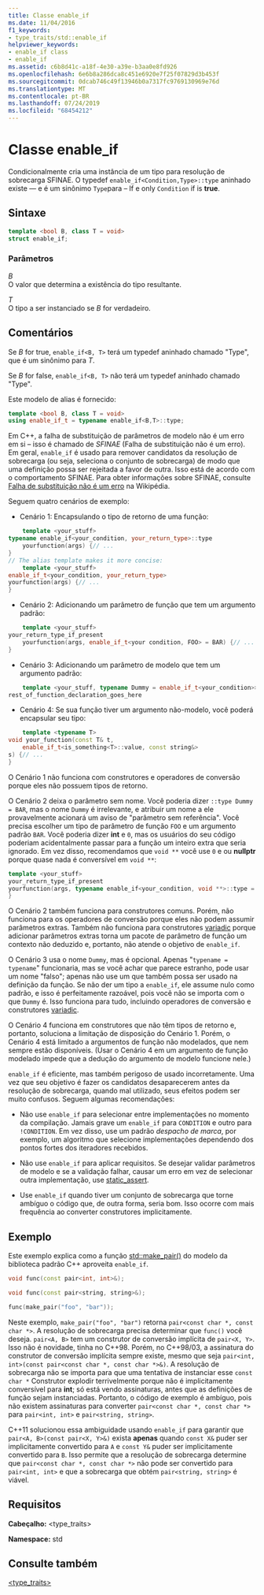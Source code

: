 ```yaml
---
title: Classe enable_if
ms.date: 11/04/2016
f1_keywords:
- type_traits/std::enable_if
helpviewer_keywords:
- enable_if class
- enable_if
ms.assetid: c6b8d41c-a18f-4e30-a39e-b3aa0e8fd926
ms.openlocfilehash: 6e6b8a286dca8c451e6920e7f25f07829d3b453f
ms.sourcegitcommit: 0dcab746c49f13946b0a7317fc9769130969e76d
ms.translationtype: MT
ms.contentlocale: pt-BR
ms.lasthandoff: 07/24/2019
ms.locfileid: "68454212"
---
```

# <a name="enableif-class"></a>Classe enable_if

Condicionalmente cria uma instância de um tipo para resolução de sobrecarga SFINAE. O typedef `enable_if<Condition,Type>::type` aninhado existe — e é um sinônimo `Type`para – If e only `Condition` if is **true**.

## <a name="syntax"></a>Sintaxe

```cpp
template <bool B, class T = void>
struct enable_if;
```

### <a name="parameters"></a>Parâmetros

*B*\
O valor que determina a existência do tipo resultante.

*T*\
O tipo a ser instanciado se *B* for verdadeiro.

## <a name="remarks"></a>Comentários

Se *B* for true, `enable_if<B, T>` terá um typedef aninhado chamado "Type", que é um sinônimo para *T*.

Se *B* for false, `enable_if<B, T>` não terá um typedef aninhado chamado "Type".

Este modelo de alias é fornecido:

```cpp
template <bool B, class T = void>
using enable_if_t = typename enable_if<B,T>::type;
```

Em C++, a falha de substituição de parâmetros de modelo não é um erro em si – isso é chamado de *SFINAE* (Falha de substituição não é um erro). Em geral, `enable_if` é usado para remover candidatos da resolução de sobrecarga (ou seja, seleciona o conjunto de sobrecarga) de modo que uma definição possa ser rejeitada a favor de outra. Isso está de acordo com o comportamento SFINAE. Para obter informações sobre SFINAE, consulte [Falha de substituição não é um erro](https://go.microsoft.com/fwlink/p/?linkid=394798) na Wikipédia.

Seguem quatro cenários de exemplo:

- Cenário 1: Encapsulando o tipo de retorno de uma função:

```cpp
    template <your_stuff>
typename enable_if<your_condition, your_return_type>::type
    yourfunction(args) {// ...
}
// The alias template makes it more concise:
    template <your_stuff>
enable_if_t<your_condition, your_return_type>
yourfunction(args) {// ...
}
```

- Cenário 2: Adicionando um parâmetro de função que tem um argumento padrão:

```cpp
    template <your_stuff>
your_return_type_if_present
    yourfunction(args, enable_if_t<your condition, FOO> = BAR) {// ...
}
```

- Cenário 3: Adicionando um parâmetro de modelo que tem um argumento padrão:

```cpp
    template <your_stuff, typename Dummy = enable_if_t<your_condition>>
rest_of_function_declaration_goes_here
```

- Cenário 4: Se sua função tiver um argumento não-modelo, você poderá encapsular seu tipo:

```cpp
    template <typename T>
void your_function(const T& t,
    enable_if_t<is_something<T>::value, const string&>
s) {// ...
}
```

O Cenário 1 não funciona com construtores e operadores de conversão porque eles não possuem tipos de retorno.

O Cenário 2 deixa o parâmetro sem nome. Você poderia dizer `::type Dummy = BAR`, mas o nome `Dummy` é irrelevante, e atribuir um nome a ele provavelmente acionará um aviso de "parâmetro sem referência". Você precisa escolher um tipo de parâmetro de função `FOO` e um argumento padrão `BAR`.  Você poderia dizer **int** e `0`, mas os usuários do seu código poderiam acidentalmente passar para a função um inteiro extra que seria ignorado. Em vez disso, recomendamos que `void **` você use `0` e ou **nullptr** porque quase nada é conversível em `void **`:

```cpp
template <your_stuff>
your_return_type_if_present
yourfunction(args, typename enable_if<your_condition, void **>::type = nullptr) {// ...
}
```

O Cenário 2 também funciona para construtores comuns.  Porém, não funciona para os operadores de conversão porque eles não podem assumir parâmetros extras.  Também não funciona para construtores [variadic](../cpp/ellipses-and-variadic-templates.md) porque adicionar parâmetros extras torna um pacote de parâmetro de função um contexto não deduzido e, portanto, não atende o objetivo de `enable_if`.

O Cenário 3 usa o nome `Dummy`, mas é opcional. Apenas "`typename = typename`" funcionaria, mas se você achar que parece estranho, pode usar um nome "falso"; apenas não use um que também possa ser usado na definição da função. Se não der um tipo a `enable_if`, ele assume nulo como padrão, e isso é perfeitamente razoável, pois você não se importa com o que `Dummy` é. Isso funciona para tudo, incluindo operadores de conversão e construtores [variadic](../cpp/ellipses-and-variadic-templates.md).

O Cenário 4 funciona em construtores que não têm tipos de retorno e, portanto, soluciona a limitação de disposição do Cenário 1.  Porém, o Cenário 4 está limitado a argumentos de função não modelados, que nem sempre estão disponíveis.  (Usar o Cenário 4 em um argumento de função modelado impede que a dedução do argumento de modelo funcione nele.)

`enable_if` é eficiente, mas também perigoso de usado incorretamente.  Uma vez que seu objetivo é fazer os candidatos desaparecerem antes da resolução de sobrecarga, quando mal utilizado, seus efeitos podem ser muito confusos.  Seguem algumas recomendações:

- Não use `enable_if` para selecionar entre implementações no momento da compilação. Jamais grave um `enable_if` para `CONDITION` e outro para `!CONDITION`.  Em vez disso, use um padrão *despacho de marca*, por exemplo, um algoritmo que selecione implementações dependendo dos pontos fortes dos iteradores recebidos.

- Não use `enable_if` para aplicar requisitos.  Se desejar validar parâmetros de modelo e se a validação falhar, causar um erro em vez de selecionar outra implementação, use [static_assert](../cpp/static-assert.md).

- Use `enable_if` quando tiver um conjunto de sobrecarga que torne ambíguo o código que, de outra forma, seria bom.  Isso ocorre com mais frequência ao converter construtores implicitamente.

## <a name="example"></a>Exemplo

Este exemplo explica como a função [std::make_pair()](../standard-library/utility-functions.md#make_pair) do modelo da biblioteca padrão C++ aproveita `enable_if`.

```cpp
void func(const pair<int, int>&);

void func(const pair<string, string>&);

func(make_pair("foo", "bar"));
```

Neste exemplo, `make_pair("foo", "bar")` retorna `pair<const char *, const char *>`. A resolução de sobrecarga precisa determinar que `func()` você deseja. `pair<A, B>` tem um construtor de conversão implícita de `pair<X, Y>`.  Isso não é novidade, tinha no C++98. Porém, no C++98/03, a assinatura do construtor de conversão implícita sempre existe, mesmo que seja `pair<int, int>(const pair<const char *, const char *>&)`.  A resolução de sobrecarga não se importa para que uma tentativa de instanciar esse `const char *` Construtor explodir terrivelmente porque não é implicitamente conversível para **int**; só está vendo assinaturas, antes que as definições de função sejam instanciadas.  Portanto, o código de exemplo é ambíguo, pois não existem assinaturas para converter `pair<const char *, const char *>` para `pair<int, int>` e `pair<string, string>`.

C++11 solucionou essa ambiguidade usando `enable_if` para garantir que `pair<A, B>(const pair<X, Y>&)` exista **apenas** quando `const X&` puder ser implicitamente convertido para `A` e `const Y&` puder ser implicitamente convertido para `B`.  Isso permite que a resolução de sobrecarga determine que `pair<const char *, const char *>` não pode ser convertido para `pair<int, int>` e que a sobrecarga que obtém `pair<string, string>` é viável.

## <a name="requirements"></a>Requisitos

**Cabeçalho:** \<type_traits>

**Namespace:** std

## <a name="see-also"></a>Consulte também

[<type_traits>](../standard-library/type-traits.md)
